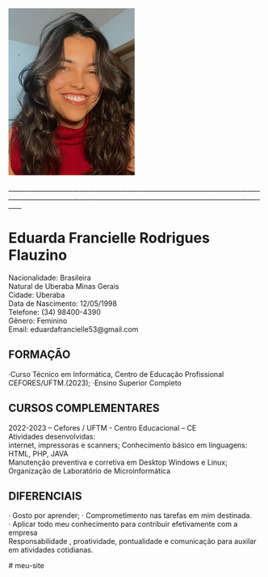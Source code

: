 <!DOCTYPE html>
<html lang="pt-br">
<head>
    <meta charset="UTF-8">
    <meta name="viewport" content="width=device-width, initial-scale=1.0">
    <title>Meu currículo</title>
</head>
<body> 
    <img src="duda.jpeg" alt="">
    <p>________________________________________________________________________________________________________________________________________________________________</p>
    <h1>Eduarda Francielle Rodrigues Flauzino</h1>
Nacionalidade: Brasileira <br>
Natural de Uberaba                                Minas Gerais <br>
Cidade: Uberaba<br>                                Data de Nascimento: 12/05/1998 <br>
Telefone: (34) 98400-4390 <br>                        Gênero: Feminino <br>
Email: eduardafrancielle53@gmail.com

<H2>FORMAÇÃO</H2>

·Curso Técnico em Informática, 
    Centro de Educação Profissional CEFORES/UFTM.(2023);
    ·Ensino Superior Completo


<h2>CURSOS COMPLEMENTARES</h2>
2022-2023 – Cefores / UFTM - Centro Educacional – CE <br>
Atividades desenvolvidas: <br>
internet, impressoras e scanners;
Conhecimento básico em linguagens: HTML, PHP, JAVA <br>
Manutenção preventiva e corretiva em Desktop Windows e Linux;
Organização de Laboratório de Microinformática <br>

<h2>DIFERENCIAIS</h2>
<p>· Gosto por aprender;
    · Comprometimento nas tarefas em mim destinada. <br>
    · Aplicar todo meu conhecimento para contribuir efetivamente com a empresa <br>
    Responsabilidade , proatividade, pontualidade e comunicação para auxilar em atividades cotidianas.</p>
</body>
</html># meu-site

